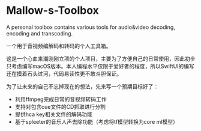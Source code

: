 # Mallow-s-Toolbox
A personal toolbox contains various tools for audio&amp;video decoding, encoding and transcoding.

一个用于音视频编解码和转码的个人工具箱。

这是一个心血来潮刚刚立项的个人项目，主要为了方便自己的日常使用，因此初步只考虑编写macOS版本。本人编程水平仅限于爱好者的程度，所以SwiftUI的编写还在摸着石头过河，代码易读性更不敢斗胆保证。

为了让未来的自己不忘掉现在的想法，先来写一个预期目标好了：

* 利用ffmpeg完成日常的音视频转码工作
* 支持对包含cue文件的CD抓取进行分割
* 提供hca key相关文件的解码功能
* 基于spleeter的音乐人声去除功能（考虑将tf模型转换为core ml模型）
